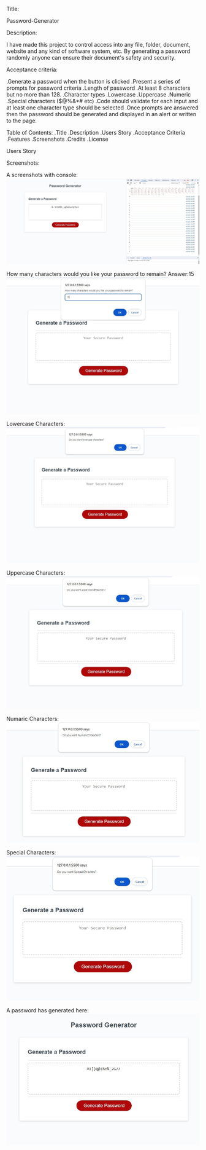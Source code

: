 Title:

Password-Generator

Description:

I have made this project to control access into any file, folder, document, website and any kind of software system, etc. 
By generating a password randomly anyone can ensure their document's safety and security.


Acceptance criteria:


.Generate a password when the button is clicked
.Present a series of prompts for password criteria
.Length of password
.At least 8 characters but no more than 128.
.Character types
.Lowercase
.Uppercase
.Numeric
.Special characters ($@%&*# etc)
.Code should validate for each input and at least one character type should be selected
.Once prompts are answered then the password should be generated and displayed in an   alert or written to the page.


Table of Contents: 
.Title
.Description
.Users Story
.Acceptance Criteria
.Features
.Screenshots
.Credits
.License


Users Story






Screenshots:

A screenshots with console:
![A screen shot of a Website with It's console open](./assets/images/Password-Generated.jpg)

How many characters would you like your password to remain? Answer:15
![A screen shot of a Website with It's console open](./assets/images/Password-Generator-1.jpg)

Lowercase Characters:
![A screen shot of a Website with It's console open](./assets/images/Password-Generator-2.jpg)

Uppercase Characters:
![A screen shot of a Website with It's console open](./assets/images/Password-Generator-3.jpg)

Numaric Characters:
![A screen shot of a Website with It's console open](./assets/images/Password-Generator-4.jpg)

Special Characters:
![A screen shot of a Website with It's console open](./assets/images/Password-Generator-5.jpg)

A password has generated here:
![A screen shot of a Website with It's console open](./assets/images/Password-Generator-6.jpg)
